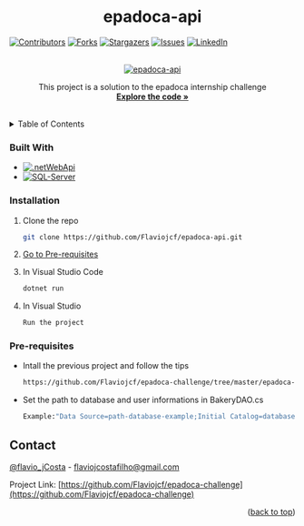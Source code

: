 <a name="readme-top"></a>
<h1 align="center">epadoca-api</h1>

[![Contributors][contributors-shield]][contributors-url]
[![Forks][forks-shield]][forks-url]
[![Stargazers][stars-shield]][stars-url]
[![Issues][issues-shield]][issues-url]
[![LinkedIn][linkedin-shield]][linkedin-url]

<br />
<div align="center">
  <a href="https://github.com/Flaviojcf/epadoca-api">
    <img src="./epadoca-api.png" alt="epadoca-api">
  </a>


  <p align="center">
    This project is a solution to the epadoca internship challenge
    <br />
    <a href="https:/github.com/flaviojcf/epadoca-api" target="_blank"><strong>Explore the code »</strong></a>
    <br />
    <br />
  </p>
</div>

<details>
  <summary>Table of Contents</summary>
  <ol>
    <li>
      <ul>
        <li><a href="#built-with">Built With</a></li>
      </ul>
    </li>
    <li>
      <ul>
        <li><a href="#installation">Installation</a></li>
        <li><a href="#pre-requisites">Pre-requisites</a></li>
      </ul>
    </li>
    <li><a href="#contact">Contact</a></li>
  </ol>
</details>


### Built With
- [![.netWebApi][.net-api]][.net-api-url]
- [![SQL-Server][SQL-Server]][SQL-Server-url]





### Installation

1. Clone the repo
   ```sh
   git clone https://github.com/Flaviojcf/epadoca-api.git
   ```
2. <a href="#pre-requisites">Go to Pre-requisites</a>

3. In Visual Studio Code <br/>
    ```sh
    dotnet run
    ```
4. In Visual Studio
     ```sh
    Run the project
    ```

### Pre-requisites

- Intall the previous project and follow the tips
    ```sh
    https://github.com/Flaviojcf/epadoca-challenge/tree/master/epadoca-challenge
   ```
- Set the path to database and user informations in BakeryDAO.cs
   ```sh
   Example:"Data Source=path-database-example;Initial Catalog=database-name-example;User ID=user-id-example;Password=user-password-example";
  ```








## Contact

[@flavio_jCosta](mailto:flaviojcostafilho@gmail.com) - flaviojcostafilho@gmail.com

Project Link: [https://github.com/Flaviojcf/epadoca-challenge](https://github.com/Flaviojcf/epadoca-challenge)

<p align="right">(<a href="#readme-top">back to top</a>)</p>




[contributors-shield]: https://img.shields.io/github/contributors/flaviojcf/epadoca-challenge.svg?style=for-the-badge
[contributors-url]: https://github.com/flaviojcf/epadoca-challenge/graphs/contributors
[forks-shield]: https://img.shields.io/github/forks/flaviojcf/epadoca-challenge.svg?style=for-the-badge
[forks-url]: https://github.com/flaviojcf/epadoca-challenge/network/members
[stars-shield]: https://img.shields.io/github/stars/flaviojcf/epadoca-challenge.svg?style=for-the-badge
[stars-url]: https://github.com/flaviojcf/epadoca-challenge/stargazers
[issues-shield]: https://img.shields.io/github/issues/flaviojcf/epadoca-challenge.svg?style=for-the-badge
[issues-url]: https://github.com/flaviojcf/epadoca-challenge/issues
[linkedin-shield]: https://img.shields.io/badge/-LinkedIn-black.svg?style=for-the-badge&logo=linkedin&colorB=555
[linkedin-url]: https://www.linkedin.com/in/flávio-jcosta


[.net-api]: https://img.shields.io/badge/.NET-API-9017C0?style=for-the-badge&logo=.NETWebrk&logoColor=white
[.net-api-url]: https://learn.microsoft.com/pt-br/aspnet/web-api/overview/getting-started-with-aspnet-web-api/tutorial-your-first-web-api


[SQL-Server]: https://img.shields.io/badge/SQL-Server-67F7FF?style=for-the-badge&logo=SQL-Server&logoColor=white
[SQL-Server-url]: https://www.microsoft.com/pt-br/sql-server/sql-server-downloads
